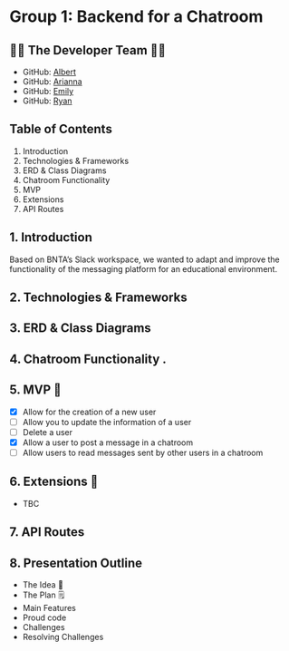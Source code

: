 # Group 1: Backend for a Chatroom

## 👥🎸 The Developer Team 🎸👥
- GitHub: [Albert](https://github.com/Al-B-code)
- GitHub: [Arianna](https://github.com/Ariannacoseschi)
- GitHub: [Emily](https://github.com/remily23)
- GitHub: [Ryan](https://github.com/RyanNekadio)

## Table of Contents
1. Introduction
2. Technologies & Frameworks
3. ERD & Class Diagrams
4. Chatroom Functionality
5. MVP
6. Extensions
7. API Routes

## 1. Introduction 
Based on BNTA’s Slack workspace, we wanted to adapt and improve the functionality of the messaging platform for an educational environment.

## 2. Technologies & Frameworks

## 3. ERD & Class Diagrams

## 4. Chatroom Functionality .

## 5. MVP 🫡
- [X] Allow for the creation of a new user
- [ ] Allow you to update the information of a user
- [ ] Delete a user
- [X] Allow a user to post a message in a chatroom
- [ ] Allow users to read messages sent by other users in a chatroom

## 6. Extensions 💪
- TBC

## 7. API Routes

## 8. Presentation Outline
- The Idea 🧠
- The Plan 🗒️
- Main Features 
- Proud code
- Challenges 
- Resolving Challenges 



